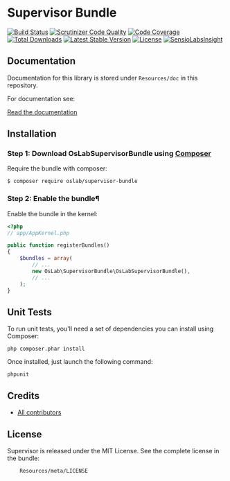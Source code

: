 Supervisor Bundle
=================

[![Build Status](https://travis-ci.org/OsLab/SupervisorBundle.svg?branch=master)](https://travis-ci.org/OsLab/SupervisorBundle)
[![Scrutinizer Code Quality](https://scrutinizer-ci.com/g/OsLab/SupervisorBundle/badges/quality-score.png?b=master)](https://scrutinizer-ci.com/g/OsLab/SupervisorBundle/?branch=master)
[![Code Coverage](https://scrutinizer-ci.com/g/OsLab/SupervisorBundle/badges/coverage.png?b=master)](https://scrutinizer-ci.com/g/OsLab/SupervisorBundle/?branch=master)
[![Total Downloads](https://poser.pugx.org/oslab/supervisor-bundle/downloads)](https://packagist.org/packages/OsLab/SupervisorBundle)
[![Latest Stable Version](https://poser.pugx.org/oslab/supervisor-bundle/v/stable)](https://packagist.org/packages/OsLab/SupervisorBundle)
[![License](https://poser.pugx.org/oslab/supervisor-bundle/license)](https://packagist.org/packages/OsLab/SupervisorBundle)
[![SensioLabsInsight](https://insight.sensiolabs.com/projects/3c29df13-4d04-4aab-bf37-e70dc278f1e5/mini.png)](https://insight.sensiolabs.com/projects/3c29df13-4d04-4aab-bf37-e70dc278f1e5)

Documentation
-------------

Documentation for this library is stored under `Resources/doc` in this repository.

For documentation see:

[Read the documentation](Resources/doc/index.md)

Installation
------------

### Step 1: Download OsLabSupervisorBundle using [Composer](http://getcomposer.org)

Require the bundle with composer:

    $ composer require oslab/supervisor-bundle

### Step 2: Enable the bundle¶

Enable the bundle in the kernel:

``` php
<?php
// app/AppKernel.php

public function registerBundles()
{
    $bundles = array(
        // ...
        new OsLab\SupervisorBundle\OsLabSupervisorBundle(),
        // ...
    );
}
```

Unit Tests
------------

To run unit tests, you'll need a set of dependencies you can install using Composer:
```
php composer.phar install
```

Once installed, just launch the following command:
```
phpunit
```

Credits
------------

* [All contributors](https://github.com/OsLab/SupervisorBundle/graphs/contributors)

License
------------

Supervisor is released under the MIT License. See the complete license in the bundle:

```
    Resources/meta/LICENSE
```
